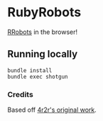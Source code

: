 # RubyRobots

[RRobots](http://rrobots.rubyforge.org/) in the browser!

## Running locally

```
bundle install
bundle exec shotgun
```

### Credits

Based off [4r2r's original work](https://github.com/4r2r/opal-robots).
